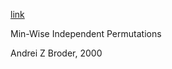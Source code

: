 [link](https://www.sciencedirect.com/science/article/pii/S0022000099916902)

Min-Wise Independent Permutations

Andrei Z Broder, 2000


